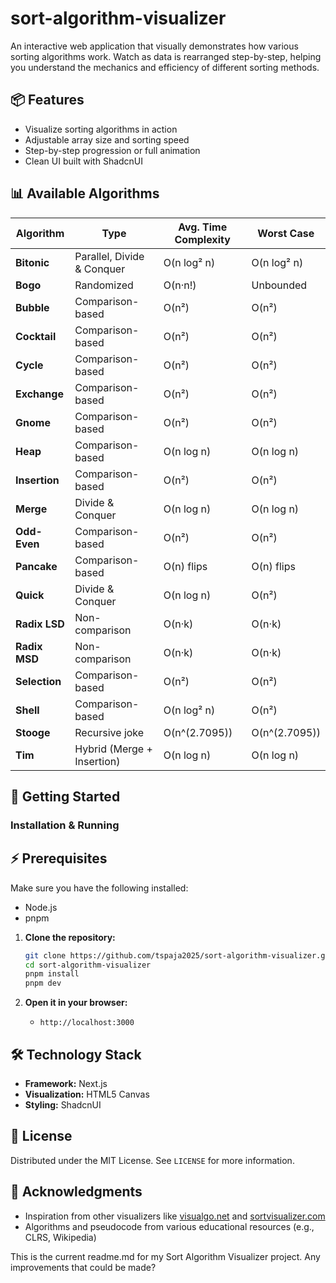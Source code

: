 # sort-algorithm-visualizer

An interactive web application that visually demonstrates how various sorting algorithms work. Watch as data is rearranged step-by-step, helping you understand the mechanics and efficiency of different sorting methods.

## 📦 Features

- Visualize sorting algorithms in action
- Adjustable array size and sorting speed
- Step-by-step progression or full animation
- Clean UI built with ShadcnUI

## 📊 Available Algorithms

| Algorithm   | Type              | Avg. Time Complexity | Worst Case |
|-------------|-------------------|----------------------|------------|
| **Bitonic** | Parallel, Divide & Conquer | O(n log² n) | O(n log² n) |
| **Bogo**    | Randomized        | O(n·n!)              | Unbounded  |
| **Bubble**  | Comparison-based  | O(n²)                | O(n²)      |
| **Cocktail**| Comparison-based  | O(n²)                | O(n²)      |
| **Cycle**   | Comparison-based  | O(n²)                | O(n²)      |
| **Exchange**| Comparison-based  | O(n²)                | O(n²)      |
| **Gnome**   | Comparison-based  | O(n²)                | O(n²)      |
| **Heap**    | Comparison-based  | O(n log n)           | O(n log n) |
| **Insertion**| Comparison-based | O(n²)                | O(n²)      |
| **Merge**   | Divide & Conquer  | O(n log n)           | O(n log n) |
| **Odd-Even**| Comparison-based  | O(n²)                | O(n²)      |
| **Pancake** | Comparison-based  | O(n) flips           | O(n) flips |
| **Quick**   | Divide & Conquer  | O(n log n)           | O(n²)      |
| **Radix LSD** | Non-comparison  | O(n·k)               | O(n·k)     |
| **Radix MSD** | Non-comparison  | O(n·k)               | O(n·k)     |
| **Selection**| Comparison-based | O(n²)                | O(n²)      |
| **Shell**   | Comparison-based  | O(n log² n)          | O(n²)      |
| **Stooge**  | Recursive joke    | O(n^(2.7095))        | O(n^(2.7095)) |
| **Tim**     | Hybrid (Merge + Insertion) | O(n log n) | O(n log n) |


## 🚀 Getting Started

### Installation & Running

## ⚡ Prerequisites

Make sure you have the following installed:

- Node.js
- pnpm

1.  **Clone the repository:**
    ```bash
    git clone https://github.com/tspaja2025/sort-algorithm-visualizer.git
    cd sort-algorithm-visualizer
    pnpm install
    pnpm dev
    ```

2.  **Open it in your browser:**
    *  `http://localhost:3000`

## 🛠️ Technology Stack

*   **Framework:** Next.js
*   **Visualization:** HTML5 Canvas
*   **Styling:** ShadcnUI

## 📜 License

Distributed under the MIT License. See `LICENSE` for more information.

## 🙏 Acknowledgments

*   Inspiration from other visualizers like [visualgo.net](https://visualgo.net/en/sorting) and  [sortvisualizer.com](https://www.sortvisualizer.com/)
*   Algorithms and pseudocode from various educational resources (e.g., CLRS, Wikipedia)

This is the current readme.md for my Sort Algorithm Visualizer project. Any improvements that could be made?